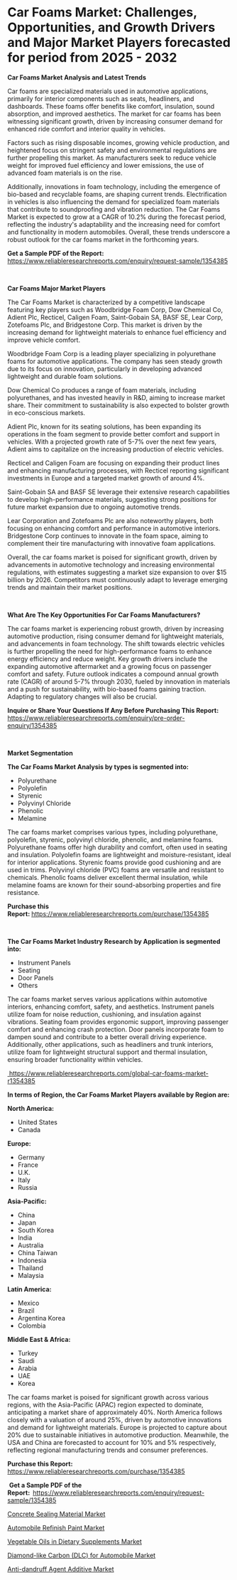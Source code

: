 <p><h1>Car Foams Market: Challenges, Opportunities, and Growth Drivers and Major Market Players forecasted for period from 2025 - 2032</h1></p><p><strong>Car Foams Market Analysis and Latest Trends</strong></p>
<p><p>Car foams are specialized materials used in automotive applications, primarily for interior components such as seats, headliners, and dashboards. These foams offer benefits like comfort, insulation, sound absorption, and improved aesthetics. The market for car foams has been witnessing significant growth, driven by increasing consumer demand for enhanced ride comfort and interior quality in vehicles. </p><p>Factors such as rising disposable incomes, growing vehicle production, and heightened focus on stringent safety and environmental regulations are further propelling this market. As manufacturers seek to reduce vehicle weight for improved fuel efficiency and lower emissions, the use of advanced foam materials is on the rise.</p><p>Additionally, innovations in foam technology, including the emergence of bio-based and recyclable foams, are shaping current trends. Electrification in vehicles is also influencing the demand for specialized foam materials that contribute to soundproofing and vibration reduction. The Car Foams Market is expected to grow at a CAGR of 10.2% during the forecast period, reflecting the industry's adaptability and the increasing need for comfort and functionality in modern automobiles. Overall, these trends underscore a robust outlook for the car foams market in the forthcoming years.</p></p>
<p><strong>Get a Sample PDF of the Report:&nbsp;</strong> <a href="https://www.reliableresearchreports.com/enquiry/request-sample/1354385?utm_campaign=7&utm_medium=2&utm_source=Github&utm_content=ia&utm_term=04022025&utm_id=car-foams">https://www.reliableresearchreports.com/enquiry/request-sample/1354385</a></p>
<p>&nbsp;</p>
<p><strong>Car Foams Major Market Players</strong></p>
<p><p>The Car Foams Market is characterized by a competitive landscape featuring key players such as Woodbridge Foam Corp, Dow Chemical Co, Adient Plc, Recticel, Caligen Foam, Saint-Gobain SA, BASF SE, Lear Corp, Zotefoams Plc, and Bridgestone Corp. This market is driven by the increasing demand for lightweight materials to enhance fuel efficiency and improve vehicle comfort.</p><p>Woodbridge Foam Corp is a leading player specializing in polyurethane foams for automotive applications. The company has seen steady growth due to its focus on innovation, particularly in developing advanced lightweight and durable foam solutions.</p><p>Dow Chemical Co produces a range of foam materials, including polyurethanes, and has invested heavily in R&D, aiming to increase market share. Their commitment to sustainability is also expected to bolster growth in eco-conscious markets.</p><p>Adient Plc, known for its seating solutions, has been expanding its operations in the foam segment to provide better comfort and support in vehicles. With a projected growth rate of 5-7% over the next few years, Adient aims to capitalize on the increasing production of electric vehicles.</p><p>Recticel and Caligen Foam are focusing on expanding their product lines and enhancing manufacturing processes, with Recticel reporting significant investments in Europe and a targeted market growth of around 4%.</p><p>Saint-Gobain SA and BASF SE leverage their extensive research capabilities to develop high-performance materials, suggesting strong positions for future market expansion due to ongoing automotive trends.</p><p>Lear Corporation and Zotefoams Plc are also noteworthy players, both focusing on enhancing comfort and performance in automotive interiors. Bridgestone Corp continues to innovate in the foam space, aiming to complement their tire manufacturing with innovative foam applications.</p><p>Overall, the car foams market is poised for significant growth, driven by advancements in automotive technology and increasing environmental regulations, with estimates suggesting a market size expansion to over $15 billion by 2026. Competitors must continuously adapt to leverage emerging trends and maintain their market positions.</p></p>
<p>&nbsp;</p>
<p><strong>What Are The Key Opportunities For Car Foams Manufacturers?</strong></p>
<p><p>The car foams market is experiencing robust growth, driven by increasing automotive production, rising consumer demand for lightweight materials, and advancements in foam technology. The shift towards electric vehicles is further propelling the need for high-performance foams to enhance energy efficiency and reduce weight. Key growth drivers include the expanding automotive aftermarket and a growing focus on passenger comfort and safety. Future outlook indicates a compound annual growth rate (CAGR) of around 5-7% through 2030, fueled by innovation in materials and a push for sustainability, with bio-based foams gaining traction. Adapting to regulatory changes will also be crucial.</p></p>
<p><strong>Inquire or Share Your Questions If Any Before Purchasing This Report:</strong> <a href="https://www.reliableresearchreports.com/enquiry/pre-order-enquiry/1354385?utm_campaign=7&utm_medium=2&utm_source=Github&utm_content=ia&utm_term=04022025&utm_id=car-foams">https://www.reliableresearchreports.com/enquiry/pre-order-enquiry/1354385</a></p>
<p>&nbsp;</p>
<p><strong>Market Segmentation</strong></p>
<p><strong>The Car Foams Market Analysis by types is segmented into:</strong></p>
<p><ul><li>Polyurethane</li><li>Polyolefin</li><li>Styrenic</li><li>Polyvinyl Chloride</li><li>Phenolic</li><li>Melamine</li></ul></p>
<p><p>The car foams market comprises various types, including polyurethane, polyolefin, styrenic, polyvinyl chloride, phenolic, and melamine foams. Polyurethane foams offer high durability and comfort, often used in seating and insulation. Polyolefin foams are lightweight and moisture-resistant, ideal for interior applications. Styrenic foams provide good cushioning and are used in trims. Polyvinyl chloride (PVC) foams are versatile and resistant to chemicals. Phenolic foams deliver excellent thermal insulation, while melamine foams are known for their sound-absorbing properties and fire resistance.</p></p>
<p><strong>Purchase this Report:&nbsp;</strong><a href="https://www.reliableresearchreports.com/purchase/1354385?utm_campaign=7&utm_medium=2&utm_source=Github&utm_content=ia&utm_term=04022025&utm_id=car-foams">https://www.reliableresearchreports.com/purchase/1354385</a></p>
<p>&nbsp;</p>
<p><strong>The Car Foams Market Industry Research by Application is segmented into:</strong></p>
<p><ul><li>Instrument Panels</li><li>Seating</li><li>Door Panels</li><li>Others</li></ul></p>
<p><p>The car foams market serves various applications within automotive interiors, enhancing comfort, safety, and aesthetics. Instrument panels utilize foam for noise reduction, cushioning, and insulation against vibrations. Seating foam provides ergonomic support, improving passenger comfort and enhancing crash protection. Door panels incorporate foam to dampen sound and contribute to a better overall driving experience. Additionally, other applications, such as headliners and trunk interiors, utilize foam for lightweight structural support and thermal insulation, ensuring broader functionality within vehicles.</p></p>
<p><a href="https://www.reliableresearchreports.com/global-car-foams-market-r1354385?utm_campaign=7&utm_medium=2&utm_source=Github&utm_content=ia&utm_term=04022025&utm_id=car-foams">&nbsp;https://www.reliableresearchreports.com/global-car-foams-market-r1354385</a></p>
<p><strong>In terms of Region, the Car Foams Market Players available by Region are:</strong></p>
<p>
    <p> <strong> North America: </strong>
        <ul>
            <li>United States</li>
            <li>Canada</li>
        </ul>
        </p> 
    <p> <strong> Europe: </strong>
        <ul>
            <li>Germany</li>
            <li>France</li>
            <li>U.K.</li>
            <li>Italy</li>
            <li>Russia</li>
        </ul>
        </p> 
    <p> <strong> Asia-Pacific: </strong>
        <ul>
            <li>China</li>
            <li>Japan</li>
            <li>South Korea</li>
            <li>India</li>
            <li>Australia</li>
            <li>China Taiwan</li>
            <li>Indonesia</li>
            <li>Thailand</li>
            <li>Malaysia</li>
        </ul>
        </p> 
    <p> <strong> Latin America: </strong>
        <ul>
            <li>Mexico</li>
            <li>Brazil</li>
            <li>Argentina Korea</li>
            <li>Colombia</li>
        </ul>
        </p> 
    <p> <strong> Middle East & Africa: </strong>
        <ul>
            <li>Turkey</li>
            <li>Saudi</li>
            <li>Arabia</li>
            <li>UAE</li>
            <li>Korea</li>
        </ul>
    </p>
    </p>
<p><p>The car foams market is poised for significant growth across various regions, with the Asia-Pacific (APAC) region expected to dominate, anticipating a market share of approximately 40%. North America follows closely with a valuation of around 25%, driven by automotive innovations and demand for lightweight materials. Europe is projected to capture about 20% due to sustainable initiatives in automotive production. Meanwhile, the USA and China are forecasted to account for 10% and 5% respectively, reflecting regional manufacturing trends and consumer preferences.</p></p>
<p><strong>Purchase this Report: </strong><a href="https://www.reliableresearchreports.com/purchase/1354385?utm_campaign=7&utm_medium=2&utm_source=Github&utm_content=ia&utm_term=04022025&utm_id=car-foams">https://www.reliableresearchreports.com/purchase/1354385</a></p>
<p>&nbsp;<strong>Get a Sample PDF of the Report:&nbsp;&nbsp;</strong><a href="https://www.reliableresearchreports.com/enquiry/request-sample/1354385?utm_campaign=7&utm_medium=2&utm_source=Github&utm_content=ia&utm_term=04022025&utm_id=car-foams">https://www.reliableresearchreports.com/enquiry/request-sample/1354385</a></p>
<p><strong></strong></p>
<p><p><a href="https://github.com/hannajuana198484/Market-Research-Report-List-1/blob/main/concrete-sealing-material-market.md?utm_campaign=7&utm_medium=2&utm_source=Github&utm_content=ia&utm_term=04022025&utm_id=car-foams">Concrete Sealing Material Market</a></p><p><a href="https://github.com/chaturberville8181/Market-Research-Report-List-1/blob/main/automobile-refinish-paint-market.md?utm_campaign=7&utm_medium=2&utm_source=Github&utm_content=ia&utm_term=04022025&utm_id=car-foams">Automobile Refinish Paint Market</a></p><p><a href="https://github.com/carendesrochers299/Market-Research-Report-List-1/blob/main/vegetable-oils-in-dietary-supplements-market.md?utm_campaign=7&utm_medium=2&utm_source=Github&utm_content=ia&utm_term=04022025&utm_id=car-foams">Vegetable Oils in Dietary Supplements Market</a></p><p><a href="https://github.com/oliveroste6/Market-Research-Report-List-1/blob/main/diamond-like-carbon-dlc-for-automobile-market.md?utm_campaign=7&utm_medium=2&utm_source=Github&utm_content=ia&utm_term=04022025&utm_id=car-foams">Diamond-like Carbon (DLC) for Automobile Market</a></p><p><a href="https://github.com/zitanebeibit9/Market-Research-Report-List-1/blob/main/anti-dandruff-agent-additive-market.md?utm_campaign=7&utm_medium=2&utm_source=Github&utm_content=ia&utm_term=04022025&utm_id=car-foams">Anti-dandruff Agent Additive Market</a></p></p>